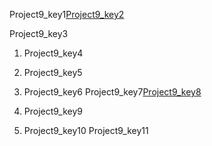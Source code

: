 Project9_key1[Project9_key2](https://codepen.io/rajeev-artha/full/pVdNNK/)


Project9_key3


1. Project9_key4
2. Project9_key5
3. Project9_key6
Project9_key7[Project9_key8](https://developer.mozilla.org/en-US/docs/Web/Events/keypress)


4. Project9_key9
5. Project9_key10
Project9_key11
